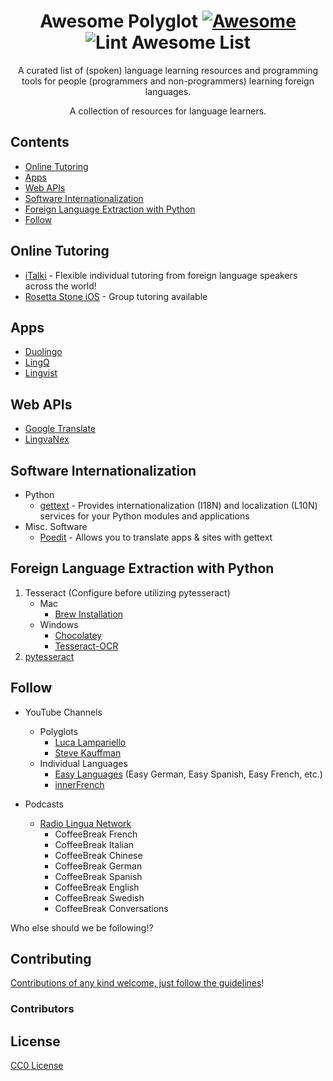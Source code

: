 <div align="center">

<!-- title -->

<!--lint ignore no-dead-urls-->
# Awesome Polyglot [![Awesome](https://awesome.re/badge.svg)](https://awesome.re) ![Lint Awesome List](https://github.com/joeld1/awesome-polyglot/workflows/Lint%20Awesome%20List/badge.svg)

<!-- subtitle -->

A curated list of (spoken) language learning resources and programming tools for people (programmers and non-programmers) learning foreign languages.

<!-- image -->

<!-- <a href="" target="_blank" rel="noopener noreferrer">
  <img src="" />
</a> -->

<!-- description -->

A collection of resources for language learners.

</div>

<!-- TOC -->

## Contents

- [Online Tutoring](#online-tutoring)
- [Apps](#apps)
- [Web APIs](#web-apis)
- [Software Internationalization](#software-internationalization)
- [Foreign Language Extraction with Python](#foreign-language-extraction-with-python)
- [Follow](#follow)

<!-- CONTENT -->

## Online Tutoring

- [iTalki](https://www.italki.com/) - Flexible individual tutoring from foreign language speakers across the world!
- [Rosetta Stone iOS](https://www.rosettastone.com) - Group tutoring available

## Apps

- [Duolingo](https://www.duolingo.com/)
- [LingQ](https://www.lingq.com/en/)
- [Lingvist](https://lingvist.com/)

## Web APIs

- [Google Translate](https://cloud.google.com/translate/docs/apis)
- [LingvaNex](https://lingvanex.com/)

## Software Internationalization

- Python
    - [gettext](https://docs.python.org/3/library/gettext.html) - Provides internationalization (I18N) and localization (L10N) services for your Python modules and applications
- Misc. Software
    - [Poedit](https://poedit.net/) - Allows you to translate apps & sites with gettext

## Foreign Language Extraction with Python
1) Tesseract (Configure before utilizing pytesseract) 
    - Mac
        - [Brew Installation](https://formulae.brew.sh/formula/tesseract)
    - Windows
        - [Chocolatey](https://chocolatey.org/packages/tesseract/5.0.0.20201127-alpha)
        - [Tesseract-OCR](https://tesseract-ocr.github.io/tessdoc/Downloads.html)
2) [pytesseract](https://github.com/madmaze/pytesseract)

<!-- END CONTENT -->

## Follow

- YouTube Channels
    - Polyglots
        - [Luca Lampariello](https://www.youtube.com/user/poliglotta80)
        - [Steve Kauffman](https://www.youtube.com/c/Thelinguist)
    - Individual Languages
        - [Easy Languages](https://www.youtube.com/c/learnlanguages) (Easy German, Easy Spanish, Easy French, etc.)
        - [innerFrench](https://www.youtube.com/c/innerFrench)

- Podcasts
    - [Radio Lingua Network](https://radiolingua.com/)
        - CoffeeBreak French
        - CoffeeBreak Italian
        - CoffeeBreak Chinese
        - CoffeeBreak German
        - CoffeeBreak Spanish
        - CoffeeBreak English
        - CoffeeBreak Swedish
        - CoffeeBreak Conversations
        
    
<!-- list people worth following on social sites (twitter, linkedin, github, youtube etc.) -->

Who else should we be following!?

## Contributing

[Contributions of any kind welcome, just follow the guidelines](contributing.md)!

### Contributors

<!-- [Thanks goes to these contributors](https://github.com/awesome-polyglot/graphs/contributors)! -->

## License

[CC0 License](license)
